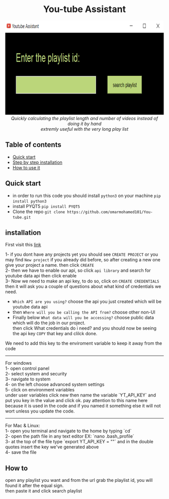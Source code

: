 <h1 align="center">You-tube Assistant</h1>
<p align="center">
  <img src="yt.PNG" alt="project running"  height="300px"/>
  <br>
  <i>Quickly calculating the playlist length and number of videos instead of doing it by hand
    <br>extremly useful with the very long play list</i>
  <br>
</p>

## Table of contents

- [Quick start](#Quick-start)
- [Step by step installation](#installation)
- [How to use it](How-to)


## Quick start

- in order to run this code you should install `python3` on your machine `pip install python3`
- install PYQT5 `pip install PYQT5`
- Clone the repo `git clone https://github.com/omarmohamed101/You-tube.git`

## installation

First visit this [link](https://console.developers.google.com/) </br>

1- if you dont have any projects yet you should see `CREATE PROJECT` or you may find `New project` if you already did before, so after creating a new one give your project a name. then click `CREATE`</br>
2- then we have to enable our api, so click `api library` and search for youtube data api then click enable</br>
3- Now we need to make an api key, to do so, click on `CREATE CREDENTIALS` then it will ask you a couple of questions about what kind of credentials we need.</br>
  - `Which API are you using?` choose the api you just created which will be youtube data api </br>
  - then `Where will you be calling the API from?` choose other non-UI </br>
  - Finally below `What data will you be accessing?` choose public data which will do the job in our project. </br>
then click What credentials do i need?
and you should now be seeing the api key `COPY` that key and clilck done.</br>


We need to add this key to the enviroment variable to keep it away from the code</br>
<hr>
For windows </br>
1- open control panel</br>
2- select system and security</br>
3- navigate to system</br>
4- on the left choose advanced system settings</br>
5- click on environment variables</br>
under user variables click new then name the variable `YT_API_KEY` and put you key in the value and click ok. pay attention to this name here because it is used in the code and if 
you named it something else it will not wort unless you update the code.</br>
<hr>
For Mac & Linux:</br>
1- open you terminal and navigate to the home by typing `cd`</br>
2- open the path file in any text editor EX: `nano .bash_profile`</br>
3- at the top of the file type `export YT_API_KEY = ""` and in the double quotes insert the key we've generated above</br>
4- save the file</br>
</hr>

## How to

open any playlist you want and from the url grab the playlist id, you will found it after the equal sign. </br>
then paste it and click search playlist




